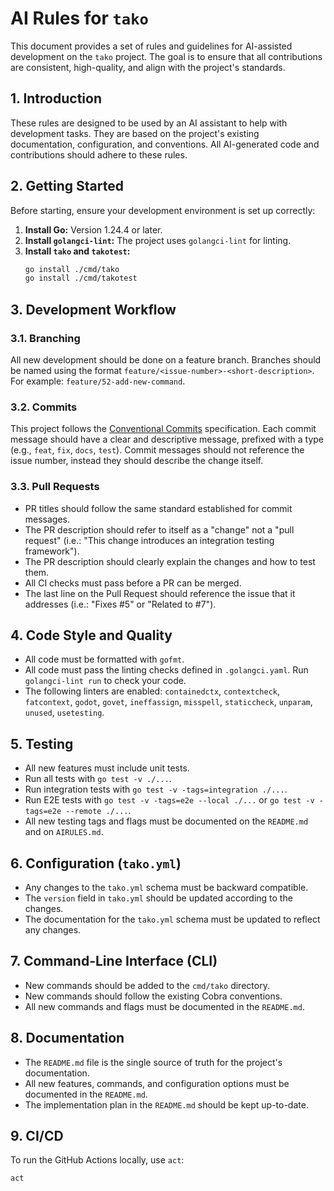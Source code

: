 # AI Rules for `tako`

This document provides a set of rules and guidelines for AI-assisted development on the `tako` project. The goal is to ensure that all contributions are consistent, high-quality, and align with the project's standards.

## 1. Introduction

These rules are designed to be used by an AI assistant to help with development tasks. They are based on the project's existing documentation, configuration, and conventions. All AI-generated code and contributions should adhere to these rules.

## 2. Getting Started

Before starting, ensure your development environment is set up correctly:

1.  **Install Go:** Version 1.24.4 or later.
2.  **Install `golangci-lint`:** The project uses `golangci-lint` for linting.
3.  **Install `tako` and `takotest`:**
    ```bash
    go install ./cmd/tako
    go install ./cmd/takotest
    ```

## 3. Development Workflow

### 3.1. Branching

All new development should be done on a feature branch. Branches should be named using the format `feature/<issue-number>-<short-description>`. For example: `feature/52-add-new-command`.

### 3.2. Commits

This project follows the [Conventional Commits](https://www.conventionalcommits.org/en/v1.0.0/) specification. Each commit message should have a clear and descriptive message, prefixed with a type (e.g., `feat`, `fix`, `docs`, `test`).
Commit messages should not reference the issue number, instead they should describe the change itself. 

### 3.3. Pull Requests

-   PR titles should follow the same standard established for commit messages.
-   The PR description should refer to itself as a "change" not a "pull request" (i.e.: "This change introduces an integration testing framework"). 
-   The PR description should clearly explain the changes and how to test them.
-   All CI checks must pass before a PR can be merged.
-   The last line on the Pull Request should reference the issue that it addresses (i.e.: "Fixes #5" or "Related to #7").

## 4. Code Style and Quality

-   All code must be formatted with `gofmt`.
-   All code must pass the linting checks defined in `.golangci.yaml`. Run `golangci-lint run` to check your code.
-   The following linters are enabled: `containedctx`, `contextcheck`, `fatcontext`, `godot`, `govet`, `ineffassign`, `misspell`, `staticcheck`, `unparam`, `unused`, `usetesting`.

## 5. Testing

-   All new features must include unit tests.
-   Run all tests with `go test -v ./...`.
-   Run integration tests with `go test -v -tags=integration ./...`.
-   Run E2E tests with `go test -v -tags=e2e --local ./...` or `go test -v -tags=e2e --remote ./...`.
-   All new testing tags and flags must be documented on the `README.md` and on `AIRULES.md`.

## 6. Configuration (`tako.yml`)

-   Any changes to the `tako.yml` schema must be backward compatible.
-   The `version` field in `tako.yml` should be updated according to the changes.
-   The documentation for the `tako.yml` schema must be updated to reflect any changes.

## 7. Command-Line Interface (CLI)

-   New commands should be added to the `cmd/tako` directory.
-   New commands should follow the existing Cobra conventions.
-   All new commands and flags must be documented in the `README.md`.

## 8. Documentation

-   The `README.md` file is the single source of truth for the project's documentation.
-   All new features, commands, and configuration options must be documented in the `README.md`.
-   The implementation plan in the `README.md` should be kept up-to-date.

## 9. CI/CD

To run the GitHub Actions locally, use `act`:

```bash
act
```